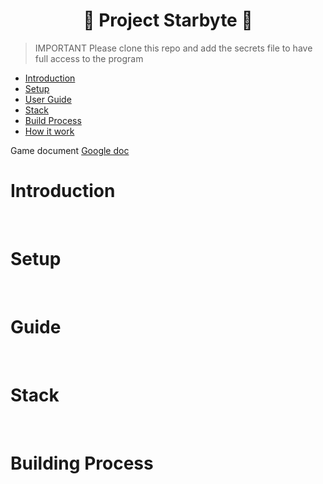 <h1 align="center">💫 Project Starbyte 💫 </h1>

> IMPORTANT Please clone this repo and add the secrets file to have full access to the program

- [Introduction](#introduction)
- [Setup](#setup)
- [User Guide](#guide)
- [Stack](#stack)
- [Build Process](#building-process)
- [How it work](#how-it-works)

Game document <a href="https://docs.google.com/document/d/1VZVy6n2BYHgG2n11dldsQ5kERKsD8p2qaeOjIIXt_Fg/edit?usp=sharing">Google doc</a>

<h1> Introduction </h1>

<br/>
<h1> Setup </h1>
<br/>
<h1> Guide </h1>
<br/>
<h1> Stack </h1>
<br/>
<h1> Building Process </h1>


